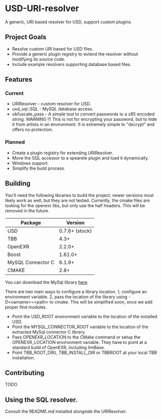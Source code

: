# USD-URI-resolver
A generic, URI based resolver for USD, support custom plugins.

## Project Goals
* Resolve custom URI based for USD files.
* Provide a generic plugin registry to extend the resolver without modifying its source code.
* Include example resolvers supporting database based files.

## Features

### Current
* URIResolver - custom resolver for USD.
* usd_sql::SQL - MySQL database access.
* obfuscate_pass - A simple tool to convert passwords to a z85 encoded string. WARNING !!! This is not for encrypting your password, but to hide it from artists in an environment. It is extremely simple to "decrypt" and offers no protection.

### Planned
* Create a plugin registry for extending URIResolver.
* Move the SQL accessor to a spearete plugin and load it dynamically.
* Windows support.
* Simplify the build process.

## Building

You'll need the following libraries to build the project; newer versions most likely work as well, but they are not tested. Currently, the cmake files are looking for the openexr libs, but only use the half headers. This will be removed in the future.

| Package           | Version        |
| ----------------- | -------------- |
| USD               | 0.7.6+ (stock) |
| TBB               | 4.3+           |
| OpenEXR           | 2.2.0+         |
| Boost             | 1.61.0+        |
| MySQL Connector C | 6.1.9+         |
| CMAKE             | 2.8+           |

You can download the MySql library [here](https://dev.mysql.com/downloads/connector/c/).

There are two main ways to configure a library location. 1, configure an environment variable. 2, pass the location of the library using -D\<varname\>=\<path\> to cmake. This will be simplified soon, once we add proper find modules.

* Point the USD\_ROOT environment variable to the location of the installed USD.
* Point the MYSQL\_CONNECTOR\_ROOT variable to the location of the extracted MySql connector C library.
* Pass OPENEXR\_LOCATION to the CMake command or setup the OPENEXR\_LOCATION environment variable. They have to point at a standard build of OpenEXR, including IlmBase.
* Point TBB\_ROOT\_DIR}, TBB\_INSTALL\_DIR or TBBROOT at your local TBB installation.

## Contributing
TODO.

## Using the SQL resolver.
Consult the README.md installed alongside the URIResolver.